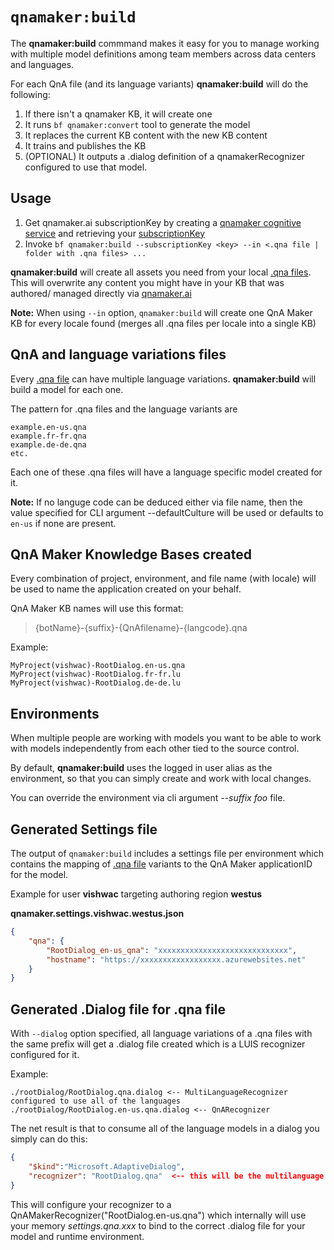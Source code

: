 # `qnamaker:build`
The **qnamaker:build** commmand makes it easy for you to manage working with multiple model definitions among team members across data centers and languages.

For each QnA file (and its language variants) **qnamaker:build** will do the following:

1. If there isn't a qnamaker KB, it will create one
2. It runs `bf qnamaker:convert` tool to generate the model
3. It replaces the current KB content with the new KB content
4. It trains and publishes the KB
5. (OPTIONAL) It outputs a .dialog definition of a qnamakerRecognizer configured to use that model.

## Usage

1. Get qnamaker.ai subscriptionKey by creating a [qnamaker cognitive service][1] and retrieving your [subscriptionKey][2]
2. Invoke `bf qnamaker:build --subscriptionKey <key> --in <.qna file | folder with .qna files> ...`

**qnamaker:build** will create all assets you need from your local [.qna files][0]. This will overwrite any content you might have in your KB that was authored/ managed directly via [qnamaker.ai][3]

**Note:** When using `--in` option, `qnamaker:build` will create one QnA Maker KB for every locale found (merges all .qna files per locale into a single KB)

## QnA and language variations files
Every [.qna file][0] can have multiple language variations.  **qnamaker:build** will build a model for each one.

The pattern for .qna files and the language variants are

```
example.en-us.qna
example.fr-fr.qna
example.de-de.qna
etc.
```

Each one of these .qna files will have a language specific model created for it.

**Note:** If no languge code can be deduced either via file name, then the value specified for CLI argument --defaultCulture will be used or defaults to `en-us` if none are present.

## QnA Maker Knowledge Bases created

Every combination of project, environment, and file name (with locale) will be used to name the application created on your behalf.

QnA Maker KB names will use this format:

> {botName}-{suffix}-{QnAfilename}-{langcode}.qna

Example:

```
MyProject(vishwac)-RootDialog.en-us.qna
MyProject(vishwac)-RootDialog.fr-fr.lu
MyProject(vishwac)-RootDialog.de-de.lu
```

## Environments

When multiple people are working with models you want to be able to work with models independently from each other tied to the source control.

By default, **qnamaker:build** uses the logged in user alias as the environment, so that you can simply create and work with local changes.  

You can override the environment via cli argument *--suffix foo* file.

## Generated Settings file
The output of `qnamaker:build` includes a settings file per environment which contains the mapping of [.qna file][0] variants to the QnA Maker applicationID for the model.

Example for user **vishwac** targeting authoring region **westus** 

**qnamaker.settings.vishwac.westus.json**

```json
{
    "qna": {
        "RootDialog_en-us_qna": "xxxxxxxxxxxxxxxxxxxxxxxxxxxxx",
        "hostname": "https://xxxxxxxxxxxxxxxxxx.azurewebsites.net"
    }
}
```

## Generated .Dialog file for .qna file

With `--dialog` option specified, all language variations of a .qna files with the same prefix will get a .dialog file created which is a LUIS recognizer configured for it. 

Example:

```
./rootDialog/RootDialog.qna.dialog <-- MultiLanguageRecognizer configured to use all of the languages 
./rootDialog/RootDialog.en-us.qna.dialog <-- QnARecognizer
```

The net result is that to consume all of the language models in a dialog you simply can do this:

```json
{
    "$kind":"Microsoft.AdaptiveDialog",
    "recognizer": "RootDialog.qna"  <-- this will be the multilanguage model with all variations
}
```

This will configure your recognizer to a QnAMakerRecognizer("RootDialog.en-us.qna") which internally will use your memory *settings.qna.xxx* to bind to the correct .dialog file for your model and runtime environment.


[0]:https://aka.ms/qna-file-format
[1]:https://docs.microsoft.com/en-us/azure/cognitive-services/QnAMaker/how-to/set-up-qnamaker-service-azure#create-a-new-qna-maker-service
[2]:https://docs.microsoft.com/en-us/azure/cognitive-services/QnAMaker/how-to/set-up-qnamaker-service-azure#find-subscription-keys-in-the-azure-portal
[3]:https://qnamaker.ai
[3]:./lu-file-format.md#External-references
[4]:./lu-file-format.md#Model-description
[5]:./examples/luis-build
[6]:./examples/luis-build/luconfig.json
